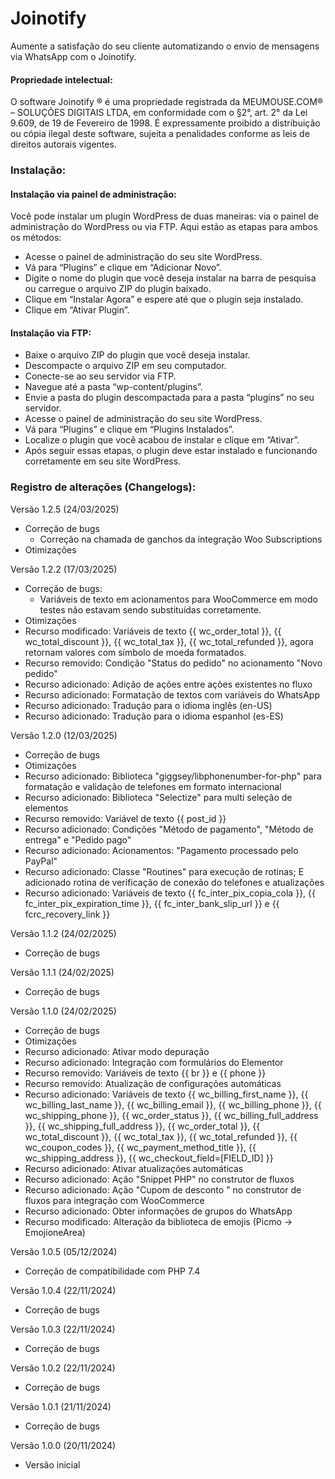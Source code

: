 # Joinotify

Aumente a satisfação do seu cliente automatizando o envio de mensagens via WhatsApp com o Joinotify.

#### Propriedade intelectual:
O software Joinotify ® é uma propriedade registrada da MEUMOUSE.COM® – SOLUÇÕES DIGITAIS LTDA, em conformidade com o §2°, art. 2° da Lei 9.609, de 19 de Fevereiro de 1998.
É expressamente proibido a distribuição ou cópia ilegal deste software, sujeita a penalidades conforme as leis de direitos autorais vigentes.

### Instalação:

#### Instalação via painel de administração:

Você pode instalar um plugin WordPress de duas maneiras: via o painel de administração do WordPress ou via FTP. Aqui estão as etapas para ambos os métodos:

* Acesse o painel de administração do seu site WordPress.
* Vá para “Plugins” e clique em “Adicionar Novo”.
* Digite o nome do plugin que você deseja instalar na barra de pesquisa ou carregue o arquivo ZIP do plugin baixado.
* Clique em “Instalar Agora” e espere até que o plugin seja instalado.
* Clique em “Ativar Plugin”.

#### Instalação via FTP:

* Baixe o arquivo ZIP do plugin que você deseja instalar.
* Descompacte o arquivo ZIP em seu computador.
* Conecte-se ao seu servidor via FTP.
* Navegue até a pasta “wp-content/plugins”.
* Envie a pasta do plugin descompactada para a pasta “plugins” no seu servidor.
* Acesse o painel de administração do seu site WordPress.
* Vá para “Plugins” e clique em “Plugins Instalados”.
* Localize o plugin que você acabou de instalar e clique em “Ativar”.
* Após seguir essas etapas, o plugin deve estar instalado e funcionando corretamente em seu site WordPress.

### Registro de alterações (Changelogs):

Versão 1.2.5 (24/03/2025)
* Correção de bugs
     - Correção na chamada de ganchos da integração Woo Subscriptions
* Otimizações

Versão 1.2.2 (17/03/2025)
* Correção de bugs:
     - Variáveis de texto em acionamentos para WooCommerce em modo testes não estavam sendo substituídas corretamente.
* Otimizações
* Recurso modificado: Variáveis de texto {{ wc_order_total }}, {{ wc_total_discount }}, {{ wc_total_tax }}, {{ wc_total_refunded }}, agora retornam valores com símbolo de moeda formatados.
* Recurso removido: Condição "Status do pedido" no acionamento "Novo pedido"
* Recurso adicionado: Adição de ações entre ações existentes no fluxo
* Recurso adicionado: Formatação de textos com variáveis do WhatsApp
* Recurso adicionado: Tradução para o idioma inglês (en-US)
* Recurso adicionado: Tradução para o idioma espanhol (es-ES)

Versão 1.2.0 (12/03/2025)
* Correção de bugs
* Otimizações
* Recurso adicionado: Biblioteca "giggsey/libphonenumber-for-php" para formatação e validação de telefones em formato internacional
* Recurso adicionado: Biblioteca "Selectize" para multi seleção de elementos
* Recurso removido: Variável de texto {{ post_id }}
* Recurso adicionado: Condições "Método de pagamento", "Método de entrega" e "Pedido pago"
* Recurso adicionado: Acionamentos: "Pagamento processado pelo PayPal"
* Recurso adicionado: Classe "Routines" para execução de rotinas; E adicionado rotina de verificação de conexão do telefones e atualizações
* Recurso adicionado: Variáveis de texto {{ fc_inter_pix_copia_cola }}, {{ fc_inter_pix_expiration_time }}, {{ fc_inter_bank_slip_url }} e {{ fcrc_recovery_link }}

Versão 1.1.2 (24/02/2025)
* Correção de bugs

Versão 1.1.1 (24/02/2025)
* Correção de bugs

Versão 1.1.0 (24/02/2025)
* Correção de bugs
* Otimizações
* Recurso adicionado: Ativar modo depuração
* Recurso adicionado: Integração com formulários do Elementor
* Recurso removido: Variáveis de texto {{ br }} e {{ phone }}
* Recurso removido: Atualização de configurações automáticas
* Recurso adicionado: Variáveis de texto {{ wc_billing_first_name }}, {{ wc_billing_last_name }}, {{ wc_billing_email }}, {{ wc_billing_phone }}, {{ wc_shipping_phone }}, {{ wc_order_status }}, {{ wc_billing_full_address }}, {{ wc_shipping_full_address }}, {{ wc_order_total }}, {{ wc_total_discount }}, {{ wc_total_tax }}, {{ wc_total_refunded }}, {{ wc_coupon_codes }}, {{ wc_payment_method_title }}, {{ wc_shipping_address }}, {{ wc_checkout_field=[FIELD_ID] }}
* Recurso adicionado: Ativar atualizações automáticas
* Recurso adicionado: Ação "Snippet PHP" no construtor de fluxos
* Recurso adicionado: Ação "Cupom de desconto " no construtor de fluxos para integração com WooCommerce
* Recurso adicionado: Obter informações de grupos do WhatsApp
* Recurso modificado: Alteração da biblioteca de emojis (Picmo -> EmojioneArea)

Versão 1.0.5 (05/12/2024)
* Correção de compatibilidade com PHP 7.4

Versão 1.0.4 (22/11/2024)
* Correção de bugs

Versão 1.0.3 (22/11/2024)
* Correção de bugs

Versão 1.0.2 (22/11/2024)
* Correção de bugs

Versão 1.0.1 (21/11/2024)
* Correção de bugs

Versão 1.0.0 (20/11/2024)
* Versão inicial